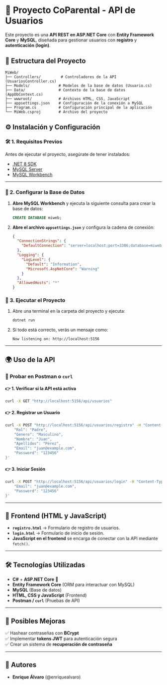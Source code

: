 # 🎯 Proyecto CoParental - API de Usuarios

Este proyecto es una **API REST en ASP.NET Core** con **Entity Framework Core** y **MySQL**, diseñada para gestionar usuarios con **registro** y **autenticación (login)**.

## 👤 Estructura del Proyecto

```
MiWeb/
├── Controllers/         # Controladores de la API (UsuariosController.cs)
├── Models/             # Modelos de la base de datos (Usuario.cs)
├── Data/               # Contexto de la base de datos (AppDbContext.cs)
├── wwwroot/            # Archivos HTML, CSS, JavaScript
├── appsettings.json    # Configuración de la conexión a MySQL
├── Program.cs          # Configuración principal de la aplicación
└── MiWeb.csproj        # Archivo del proyecto
```


## ⚙ **Instalación y Configuración**
### 🛠 **1. Requisitos Previos**
Antes de ejecutar el proyecto, asegúrate de tener instalados:
- [.NET 8 SDK](https://dotnet.microsoft.com/en-us/download/dotnet/8.0)
- [MySQL Server](https://dev.mysql.com/downloads/)
- [MySQL Workbench](https://www.mysql.com/products/workbench/)

---

### 🔧 **2. Configurar la Base de Datos**
1. **Abre MySQL Workbench** y ejecuta la siguiente consulta para crear la base de datos:
   ```sql
   CREATE DATABASE miweb;
   ```
2. **Abre el archivo `appsettings.json`** y configura la cadena de conexión:
   ```json
   {
     "ConnectionStrings": {
       "DefaultConnection": "server=localhost;port=3306;database=miweb;user=root;password=tu_contraseña"
     },
     "Logging": {
       "LogLevel": {
         "Default": "Information",
         "Microsoft.AspNetCore": "Warning"
       }
     },
     "AllowedHosts": "*"
   }
   ```

### 🚀 **3. Ejecutar el Proyecto**
1. Abre una terminal en la carpeta del proyecto y ejecuta:
   ```bash
   dotnet run
   ```
2. Si todo está correcto, verás un mensaje como:
   ```
   Now listening on: http://localhost:5156
   ```

---

## 🌍 **Uso de la API**

### 📌 **Probar en Postman o `curl`**
#### 👉 **1. Verificar si la API está activa**
```bash
curl -X GET "http://localhost:5156/api/usuarios"
```

#### 👉 **2. Registrar un Usuario**
```bash
curl -X POST "http://localhost:5156/api/usuarios/registro" -H "Content-Type: application/json" -d '{
    "Rol": "Padre",
    "Genero": "Masculino",
    "Nombre": "Juan",
    "Apellidos": "Pérez",
    "Email": "juan@example.com",
    "Password": "123456"
}'
```

#### 👉 **3. Iniciar Sesión**
```bash
curl -X POST "http://localhost:5156/api/usuarios/login" -H "Content-Type: application/json" -d '{
    "Email": "juan@example.com",
    "Password": "123456"
}'
```

---

## 🎨 **Frontend (HTML y JavaScript)**
- **`registro.html`** → Formulario de registro de usuarios.
- **`login.html`** → Formulario de inicio de sesión.
- **JavaScript en el frontend** se encarga de conectar con la API mediante `fetch()`.

---

## 🛠 **Tecnologías Utilizadas**
- **C#** + **ASP.NET Core** 🚀
- **Entity Framework Core** (ORM para interactuar con MySQL)
- **MySQL** (Base de datos)
- **HTML, CSS y JavaScript** (Frontend)
- **Postman / `curl`** (Pruebas de API)

---

## 🔄 **Posibles Mejoras**
✅ Hashear contraseñas con **BCrypt**  
✅ Implementar **tokens JWT** para autenticación segura  
✅ Crear un sistema de **recuperación de contraseña**  

---

## 👥 **Autores**
- **Enrique Álvaro** (@enriquealvaro)


